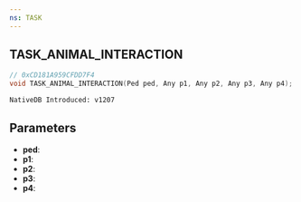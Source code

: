 ```yaml
---
ns: TASK
---
```

## TASK_ANIMAL_INTERACTION

```c
// 0xCD181A959CFDD7F4
void TASK_ANIMAL_INTERACTION(Ped ped, Any p1, Any p2, Any p3, Any p4);
```

```
NativeDB Introduced: v1207
```

## Parameters
* **ped**:
* **p1**:
* **p2**:
* **p3**:
* **p4**:
